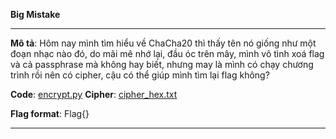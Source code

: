 **Big Mistake**

------------------------------------------------------------------------------------------------------------------

**Mô tả**: Hôm nay mình tìm hiểu về ChaCha20 thì thấy tên nó giống như một đoạn nhạc nào đó, do mãi mê nhớ lại, đầu óc trên mây, mình vô tình xoá flag và cả passphrase mà không hay biết, nhưng may là mình có chạy chương trình rồi nên có cipher, cậu có thể giúp mình tìm lại flag không? 

**Code**: [encrypt.py](./encrypt.py)
**Cipher**: [cipher_hex.txt](./cipher_hex.txt)


**Flag format**: Flag{}

------------------------------------------------------------------------------------------------------------------